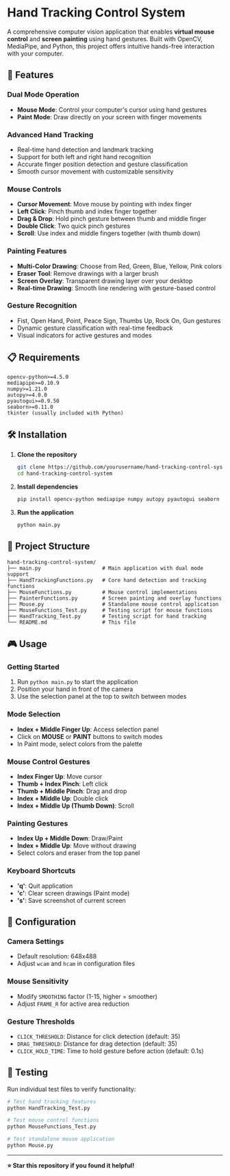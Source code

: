 # Hand Tracking Control System

A comprehensive computer vision application that enables **virtual mouse control** and **screen painting** using hand gestures. Built with OpenCV, MediaPipe, and Python, this project offers intuitive hands-free interaction with your computer.

## 🚀 Features

### **Dual Mode Operation**
- **Mouse Mode**: Control your computer's cursor using hand gestures
- **Paint Mode**: Draw directly on your screen with finger movements

### **Advanced Hand Tracking**
- Real-time hand detection and landmark tracking
- Support for both left and right hand recognition
- Accurate finger position detection and gesture classification
- Smooth cursor movement with customizable sensitivity

### **Mouse Controls**
- **Cursor Movement**: Move mouse by pointing with index finger
- **Left Click**: Pinch thumb and index finger together
- **Drag & Drop**: Hold pinch gesture between thumb and middle finger
- **Double Click**: Two quick pinch gestures
- **Scroll**: Use index and middle fingers together (with thumb down)

### **Painting Features**
- **Multi-Color Drawing**: Choose from Red, Green, Blue, Yellow, Pink colors
- **Eraser Tool**: Remove drawings with a larger brush
- **Screen Overlay**: Transparent drawing layer over your desktop
- **Real-time Drawing**: Smooth line rendering with gesture-based control

### **Gesture Recognition**
- Fist, Open Hand, Point, Peace Sign, Thumbs Up, Rock On, Gun gestures
- Dynamic gesture classification with real-time feedback
- Visual indicators for active gestures and modes

## 📋 Requirements

```
opencv-python>=4.5.0
mediapipe>=0.10.9
numpy>=1.21.0
autopy>=4.0.0
pyautogui>=0.9.50
seaborn>=0.11.0
tkinter (usually included with Python)
```

## 🛠️ Installation

1. **Clone the repository**
   ```bash
   git clone https://github.com/yourusername/hand-tracking-control-system.git
   cd hand-tracking-control-system
   ```

2. **Install dependencies**
   ```bash
   pip install opencv-python mediapipe numpy autopy pyautogui seaborn
   ```

3. **Run the application**
   ```bash
   python main.py
   ```

## 📁 Project Structure

```
hand-tracking-control-system/
├── main.py                    # Main application with dual mode support
├── HandTrackingFunctions.py   # Core hand detection and tracking functions
├── MouseFunctions.py          # Mouse control implementations
├── PainterFunctions.py        # Screen painting and overlay functions
├── Mouse.py                   # Standalone mouse control application
├── MouseFunctions_Test.py     # Testing script for mouse functions
├── HandTracking_Test.py       # Testing script for hand tracking
└── README.md                  # This file
```

## 🎮 Usage

### **Getting Started**
1. Run `python main.py` to start the application
2. Position your hand in front of the camera
3. Use the selection panel at the top to switch between modes

### **Mode Selection**
- **Index + Middle Finger Up**: Access selection panel
- Click on **MOUSE** or **PAINT** buttons to switch modes
- In Paint mode, select colors from the palette

### **Mouse Control Gestures**
- **Index Finger Up**: Move cursor
- **Thumb + Index Pinch**: Left click
- **Thumb + Middle Pinch**: Drag and drop
- **Index + Middle Up**: Double click
- **Index + Middle Up (Thumb Down)**: Scroll

### **Painting Gestures**
- **Index Up + Middle Down**: Draw/Paint
- **Index + Middle Up**: Move without drawing
- Select colors and eraser from the top panel

### **Keyboard Shortcuts**
- **'q'**: Quit application
- **'c'**: Clear screen drawings (Paint mode)
- **'s'**: Save screenshot of current screen

## 🔧 Configuration

### **Camera Settings**
- Default resolution: 648x488
- Adjust `wcam` and `hcam` in configuration files

### **Mouse Sensitivity**
- Modify `SMOOTHING` factor (1-15, higher = smoother)
- Adjust `FRAME_R` for active area reduction

### **Gesture Thresholds**
- `CLICK_THRESHOLD`: Distance for click detection (default: 35)
- `DRAG_THRESHOLD`: Distance for drag detection (default: 35)
- `CLICK_HOLD_TIME`: Time to hold gesture before action (default: 0.1s)

## 🧪 Testing

Run individual test files to verify functionality:

```bash
# Test hand tracking features
python HandTracking_Test.py

# Test mouse control functions
python MouseFunctions_Test.py

# Test standalone mouse application
python Mouse.py
```

---

**⭐ Star this repository if you found it helpful!**
